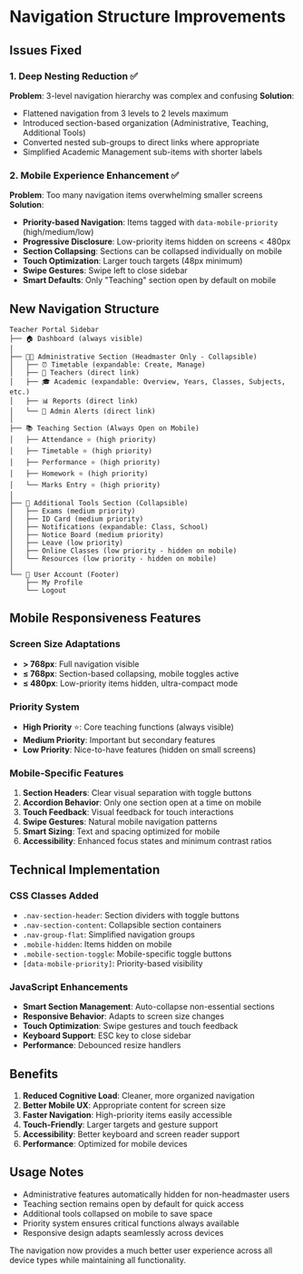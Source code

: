 # Navigation Structure Improvements

## Issues Fixed

### 1. Deep Nesting Reduction ✅
**Problem**: 3-level navigation hierarchy was complex and confusing
**Solution**: 
- Flattened navigation from 3 levels to 2 levels maximum
- Introduced section-based organization (Administrative, Teaching, Additional Tools)
- Converted nested sub-groups to direct links where appropriate
- Simplified Academic Management sub-items with shorter labels

### 2. Mobile Experience Enhancement ✅
**Problem**: Too many navigation items overwhelming smaller screens
**Solution**:
- **Priority-based Navigation**: Items tagged with `data-mobile-priority` (high/medium/low)
- **Progressive Disclosure**: Low-priority items hidden on screens < 480px
- **Section Collapsing**: Sections can be collapsed individually on mobile
- **Touch Optimization**: Larger touch targets (48px minimum)
- **Swipe Gestures**: Swipe left to close sidebar
- **Smart Defaults**: Only "Teaching" section open by default on mobile

## New Navigation Structure

```
Teacher Portal Sidebar
├── 🏠 Dashboard (always visible)
│
├── 👨‍💼 Administrative Section (Headmaster Only - Collapsible)
│   ├── ⏰ Timetable (expandable: Create, Manage)
│   ├── 👥 Teachers (direct link)
│   ├── 🎓 Academic (expandable: Overview, Years, Classes, Subjects, etc.)
│   ├── 📊 Reports (direct link)
│   └── 📢 Admin Alerts (direct link)
│
├── 📚 Teaching Section (Always Open on Mobile)
│   ├── Attendance ⭐ (high priority)
│   ├── Timetable ⭐ (high priority)
│   ├── Performance ⭐ (high priority)
│   ├── Homework ⭐ (high priority)
│   └── Marks Entry ⭐ (high priority)
│
├── 🔧 Additional Tools Section (Collapsible)
│   ├── Exams (medium priority)
│   ├── ID Card (medium priority)
│   ├── Notifications (expandable: Class, School)
│   ├── Notice Board (medium priority)
│   ├── Leave (low priority)
│   ├── Online Classes (low priority - hidden on mobile)
│   └── Resources (low priority - hidden on mobile)
│
└── 👤 User Account (Footer)
    ├── My Profile
    └── Logout
```

## Mobile Responsiveness Features

### Screen Size Adaptations
- **> 768px**: Full navigation visible
- **≤ 768px**: Section-based collapsing, mobile toggles active
- **≤ 480px**: Low-priority items hidden, ultra-compact mode

### Priority System
- **High Priority** ⭐: Core teaching functions (always visible)
- **Medium Priority**: Important but secondary features
- **Low Priority**: Nice-to-have features (hidden on small screens)

### Mobile-Specific Features
1. **Section Headers**: Clear visual separation with toggle buttons
2. **Accordion Behavior**: Only one section open at a time on mobile
3. **Touch Feedback**: Visual feedback for touch interactions
4. **Swipe Gestures**: Natural mobile navigation patterns
5. **Smart Sizing**: Text and spacing optimized for mobile
6. **Accessibility**: Enhanced focus states and minimum contrast ratios

## Technical Implementation

### CSS Classes Added
- `.nav-section-header`: Section dividers with toggle buttons
- `.nav-section-content`: Collapsible section containers
- `.nav-group-flat`: Simplified navigation groups
- `.mobile-hidden`: Items hidden on mobile
- `.mobile-section-toggle`: Mobile-specific toggle buttons
- `[data-mobile-priority]`: Priority-based visibility

### JavaScript Enhancements
- **Smart Section Management**: Auto-collapse non-essential sections
- **Responsive Behavior**: Adapts to screen size changes
- **Touch Optimization**: Swipe gestures and touch feedback
- **Keyboard Support**: ESC key to close sidebar
- **Performance**: Debounced resize handlers

## Benefits

1. **Reduced Cognitive Load**: Cleaner, more organized navigation
2. **Better Mobile UX**: Appropriate content for screen size
3. **Faster Navigation**: High-priority items easily accessible
4. **Touch-Friendly**: Larger targets and gesture support
5. **Accessibility**: Better keyboard and screen reader support
6. **Performance**: Optimized for mobile devices

## Usage Notes

- Administrative features automatically hidden for non-headmaster users
- Teaching section remains open by default for quick access
- Additional tools collapsed on mobile to save space
- Priority system ensures critical functions always available
- Responsive design adapts seamlessly across devices

The navigation now provides a much better user experience across all device types while maintaining all functionality.
